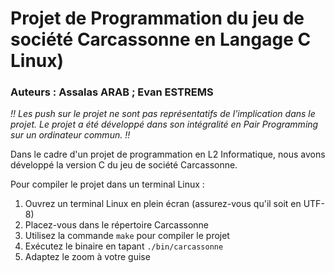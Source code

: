 # Projet de Programmation du jeu de société Carcassonne en Langage C Linux)

### Auteurs : Assalas ARAB ; Evan ESTREMS

*!! Les push sur le projet ne sont pas représentatifs de l'implication dans le projet. Le projet a été développé dans son intégralité en Pair Programming sur un ordinateur commun. !!*

Dans le cadre d'un projet de programmation en L2 Informatique, nous avons développé la version C du jeu de société Carcassonne.

Pour compiler le projet dans un terminal Linux :

1. Ouvrez un terminal Linux en plein écran (assurez-vous qu'il soit en UTF-8)
2. Placez-vous dans le répertoire Carcassonne
3. Utilisez la commande `make` pour compiler le projet
4. Exécutez le binaire en tapant `./bin/carcassonne`
5. Adaptez le zoom à votre guise
